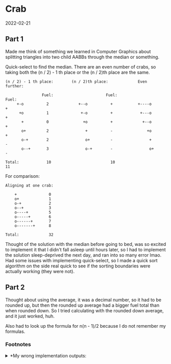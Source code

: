 # Crab
2022-02-21

## Part 1

Made me think of something we learned in Computer Graphics about
splitting triangles into two child AABBs through the median or
something.

Quick-select to find the median. There are an even number of crabs, 
so taking both the (n / 2) - 1 th place or the (n / 2)th place
are the same.
```
(n / 2) - 1 th place:        (n / 2)th place:             Even further:
                   
                Fuel:                       Fuel:                      Fuel:
     +-o          2             +--o          +           +----o         +    
      +o          1              +-o          +            +---o         +    
       +          0               +o          +             +--o         +    
       o+         2                +          -               +o         +    
       o-+        2                o+         -                +         -   
       o--+       3                o-+        -                o+        -   
                    
Total:            10                          10                         11
```
For comparison:
```
Aligning at one crab:

    +              0
    o+             1
    o-+            2
    o--+           3
    o----+         5
    o-----+        6
    o------+       7
    o-------+      8

Total:             32
```
Thought of the solution with the median before going to bed, was so
excited to implement it that I didn't fall asleep until hours later,
so I had to implement the solution sleep-deprived the next day, 
and ran into so many error lmao.\
Had some issues with implementing quick-select, so I made a quick sort
algorithm on the side real quick to see if the sorting boundaries were
actually working (they were not).

## Part 2
Thought about using the average, it was a decimal number, so
it had to be rounded up, but then the rounded up average had a
bigger fuel total than when rounded down. So I tried calculating
with the rounded down average, and it just worked, huh.

Also had to look up the formula for n(n - 1)/2 because I do not
remember my formulas.

### Footnotes
<details>
  <summary>*My wrong implementation outputs:</summary>

   Part 1:\
   355991 - wrong quick select\
   355999 - wrong boundary conditions - probably something with equal numbers
   
   Part 2:\
   102245535 - fuel total calculated with average

</details>
